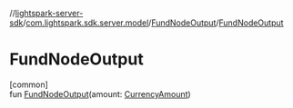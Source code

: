 //[lightspark-server-sdk](../../../index.md)/[com.lightspark.sdk.server.model](../index.md)/[FundNodeOutput](index.md)/[FundNodeOutput](-fund-node-output.md)

# FundNodeOutput

[common]\
fun [FundNodeOutput](-fund-node-output.md)(amount: [CurrencyAmount](../-currency-amount/index.md))

